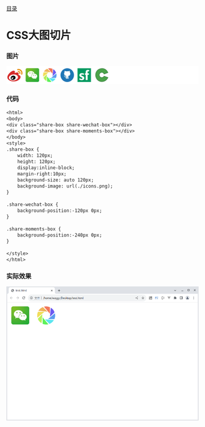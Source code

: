 [目录](./)
# CSS大图切片

### 图片
![](./icons.png)

### 代码

```
<html>
<body>
<div class="share-box share-wechat-box"></div>
<div class="share-box share-moments-box"></div>
</body>
<style>
.share-box {
	width: 120px;
	height: 120px;
	display:inline-block;
	margin-right:10px;
	background-size: auto 120px;
	background-image: url(./icons.png);
}

.share-wechat-box {
	background-position:-120px 0px;
}

.share-moments-box {
	background-position:-240px 0px;
}

</style>
</html>
```

### 实际效果
![](css-big-clip.png)